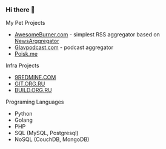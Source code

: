 ### Hi there 👋

My Pet Projects

- [AwesomeBurner.com](http://awesomeburner.com) - simplest RSS aggregator based on [NewsArggregator](https://github.com/vanzhiganov/NewsArggregator)
- [Glavpodcast.com](http://glavpodcast.com) - podcast aggregator
- [Poisk.me](http://poisk.me)

Infra Projects

- [9REDMINE.COM](https://9redmine.com)
- [GIT.ORG.RU](https://git.org.ru)
- [BUILD.ORG.RU](https://build.org.ru)

Programing Languages

- Python
- Golang
- PHP
- SQL (MySQL, Postgresql)
- NoSQL (CouchDB, MongoDB)

<!--
**vanzhiganov/vanzhiganov** is a ✨ _special_ ✨ repository because its `README.md` (this file) appears on your GitHub profile.

Here are some ideas to get you started:

- 🔭 I’m currently working on ...
- 🌱 I’m currently learning ...
- 👯 I’m looking to collaborate on ...
- 🤔 I’m looking for help with ...
- 💬 Ask me about ...
- 📫 How to reach me: ...
- 😄 Pronouns: ...
- ⚡ Fun fact: ...
-->
